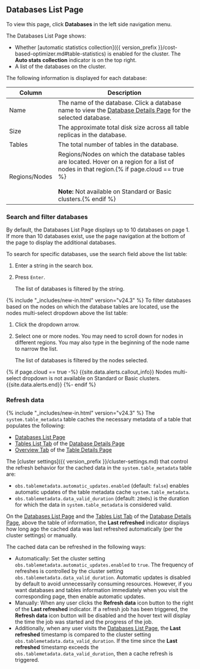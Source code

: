 ## Databases List Page

To view this page, click **Databases** in the left side navigation menu.

The Databases List Page shows:

- Whether [automatic statistics collection]({{ version_prefix }}/cost-based-optimizer.md#table-statistics) is enabled for the cluster. The **Auto stats collection** indicator is on the top right.
- A list of the databases on the cluster.

The following information is displayed for each database:

 Column       | Description
--------------|-------------
Name          | The name of the database. Click a database name to view the [Database Details Page](#database-details-page) for the selected database.
Size          | The approximate total disk size across all table replicas in the database.
Tables        | The total number of tables in the database.
Regions/Nodes | Regions/Nodes on which the database tables are located. Hover on a region for a list of nodes in that region.{% if page.cloud == true %}<br><br>**Note:** Not available on Standard or Basic clusters.{% endif %}

### Search and filter databases

By default, the Databases List Page displays up to 10 databases on page 1. If more than 10 databases exist, use the page navigation at the bottom of the page to display the additional databases.

To search for specific databases, use the search field above the list table:

1. Enter a string in the search box.
1. Press `Enter`.

    The list of databases is filtered by the string.

{% include "_includes/new-in.html" version="v24.3" %} To filter databases based on the nodes on which the database tables are located, use the nodes multi-select dropdown above the list table:

1. Click the dropdown arrow.
1. Select one or more nodes. You may need to scroll down for nodes in different regions. You may also type in the beginning of the node name to narrow the list.

    The list of databases is filtered by the nodes selected.

{% if page.cloud == true  -%}
{{site.data.alerts.callout_info}}
Nodes multi-select dropdown is not available on Standard or Basic clusters.
{{site.data.alerts.end}}
{%- endif %}

### Refresh data

{% include "_includes/new-in.html" version="v24.3" %} The `system.table_metadata` table caches the necessary metadata of a table that populates the following:

- [Databases List Page](#databases-list-page)
- [Tables List Tab](#tables-list-tab) of the [Database Details Page](#database-details-page)
- [Overview Tab](#overview-tab) of the [Table Details Page](#table-details-page)

The [cluster settings]({{ version_prefix }}/cluster-settings.md) that control the refresh behavior for the cached data in the `system.table_metadata` table are:

- `obs.tablemetadata.automatic_updates.enabled` (default: `false`) enables automatic updates of the table metadata cache `system.table_metadata`.
- `obs.tablemetadata.data_valid_duration` (default: `20m0s`) is the duration for which the data in `system.table_metadata` is considered valid.

On the [Databases List Page](#databases-list-page) and the [Tables List Tab](#tables-list-tab) of the [Database Details Page](#database-details-page), above the table of information, the **Last refreshed** indicator displays how long ago the cached data was last refreshed automatically (per the cluster settings) or manually.

The cached data can be refreshed in the following ways:

- Automatically: Set the cluster setting `obs.tablemetadata.automatic_updates.enabled` to `true`. The frequency of refreshes is controlled by the cluster setting `obs.tablemetadata.data_valid_duration`. Automatic updates is disabled by default to avoid unnecessarily consuming resources. However, if you want databases and tables information immediately when you visit the corresponding page, then enable automatic updates.
- Manually: When any user clicks the **Refresh data** icon button to the right of the **Last refreshed** indicator. If a refresh job has been triggered, the **Refresh data** icon button will be disabled and the hover text will display the time the job was started and the progress of the job.
- Additionally, when any user visits the [Databases List Page](#databases-list-page), the **Last refreshed** timestamp is compared to the cluster setting `obs.tablemetadata.data_valid_duration`. If the time since the **Last refreshed** timestamp exceeds the `obs.tablemetadata.data_valid_duration`, then a cache refresh is triggered.
